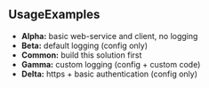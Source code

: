 ## UsageExamples ##
* **Alpha:** basic web-service and client, no logging
* **Beta:** default logging (config only)
* **Common:** build this solution first
* **Gamma:** custom logging (config + custom code)
* **Delta:** https + basic authentication (config only)